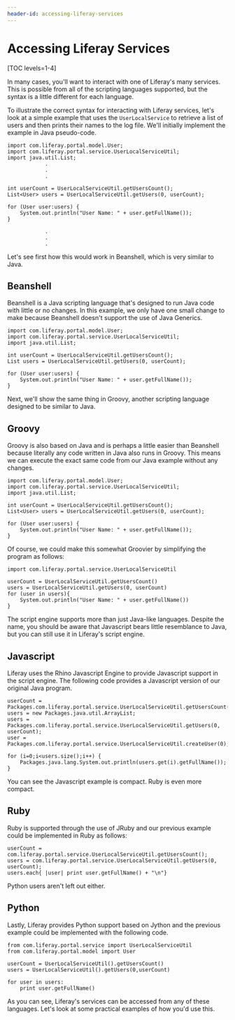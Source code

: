 ```yaml
---
header-id: accessing-liferay-services
---
```


# Accessing Liferay Services

[TOC levels=1-4]

In many cases, you'll want to interact with one of Liferay's many services. This
is possible from all of the scripting languages supported, but the syntax is a
little different for each language. 

To illustrate the correct syntax for interacting with Liferay services, let's
look at a simple example that uses the `UserLocalService` to retrieve a list of
users and then prints their names to the log file. We'll initially implement the
example in Java pseudo-code. 

    import com.liferay.portal.model.User;
    import com.liferay.portal.service.UserLocalServiceUtil;
    import java.util.List;
                .
                .
                .
                
    int userCount = UserLocalServiceUtil.getUsersCount();
    List<User> users = UserLocalServiceUtil.getUsers(0, userCount);
    
    for (User user:users) {
        System.out.println("User Name: " + user.getFullName());
    }
    
                .
                .
                .
 
Let's see first how this would work in Beanshell, which is very similar to Java. 
 
## Beanshell

Beanshell is a Java scripting language that's designed to run Java code with
little or no changes. In this example, we only have one small change to make
because Beanshell doesn't support the use of Java Generics. 

    import com.liferay.portal.model.User;
    import com.liferay.portal.service.UserLocalServiceUtil;
    import java.util.List;

    int userCount = UserLocalServiceUtil.getUsersCount();
    List users = UserLocalServiceUtil.getUsers(0, userCount);
    
    for (User user:users) {
        System.out.println("User Name: " + user.getFullName());
    }
 
Next, we'll show the same thing in Groovy, another scripting language designed
to be similar to Java. 

## Groovy

Groovy is also based on Java and is perhaps a little easier than Beanshell
because literally any code written in Java also runs in Groovy. This means we
can execute the exact same code from our Java example without any changes. 

    import com.liferay.portal.model.User;
    import com.liferay.portal.service.UserLocalServiceUtil;
    import java.util.List;

    int userCount = UserLocalServiceUtil.getUsersCount();
    List<User> users = UserLocalServiceUtil.getUsers(0, userCount);
    
    for (User user:users) {
        System.out.println("User Name: " + user.getFullName());
    } 
 
Of course, we could make this somewhat Groovier by simplifying the program as
follows: 

    import com.liferay.portal.service.UserLocalServiceUtil

    userCount = UserLocalServiceUtil.getUsersCount()
    users = UserLocalServiceUtil.getUsers(0, userCount)
    for (user in users){
        System.out.println("User Name: " + user.getFullName())
    }
 
The script engine supports more than just Java-like languages. Despite the name,
you should be aware that Javascript bears little resemblance to Java, but you
can still use it in Liferay's script engine. 

## Javascript

Liferay uses the Rhino Javascript Engine to provide Javascript support in the
script engine. The following code provides a Javascript version of our original
Java program. 

    userCount = Packages.com.liferay.portal.service.UserLocalServiceUtil.getUsersCount(); 
    users = new Packages.java.util.ArrayList;
    users = Packages.com.liferay.portal.service.UserLocalServiceUtil.getUsers(0, userCount);
    user = Packages.com.liferay.portal.service.UserLocalServiceUtil.createUser(0);

    for (i=0;i<users.size();i++) {
        Packages.java.lang.System.out.println(users.get(i).getFullName());
    }
 
You can see the Javascript example is compact. Ruby is even more compact. 

## Ruby

Ruby is supported through the use of JRuby and our previous example could be
implemented in Ruby as follows: 

    userCount = com.liferay.portal.service.UserLocalServiceUtil.getUsersCount();
    users = com.liferay.portal.service.UserLocalServiceUtil.getUsers(0, userCount);
    users.each{ |user| print user.getFullName() + "\n"}
 
Python users aren't left out either. 

## Python

Lastly, Liferay provides Python support based on Jython and the previous example
could be implemented with the following code. 

    from com.liferay.portal.service import UserLocalServiceUtil
    from com.liferay.portal.model import User

    userCount = UserLocalServiceUtil().getUsersCount()
    users = UserLocalServiceUtil().getUsers(0,userCount)

    for user in users:
        print user.getFullName()

As you can see, Liferay's services can be accessed from any of these languages.
Let's look at some practical examples of how you'd use this.
